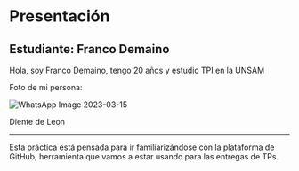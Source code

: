 # Presentación

## Estudiante: Franco Demaino

Hola, soy Franco Demaino, tengo 20 años y estudio TPI en la UNSAM

Foto de mi persona:

![WhatsApp Image 2023-03-15](https://user-images.githubusercontent.com/127902002/225370901-189ecdda-e84e-444e-8ae2-1a77b3e03106.jpeg)

Diente de Leon

------

Esta práctica está pensada para ir familiarizándose con la plataforma de GitHub, herramienta que vamos a estar usando para las entregas de TPs.

